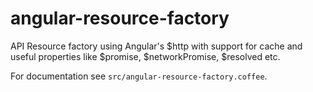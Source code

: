 # angular-resource-factory

API Resource factory using Angular's $http with support for cache and useful properties like $promise, $networkPromise, $resolved etc.

For documentation see `src/angular-resource-factory.coffee`.
